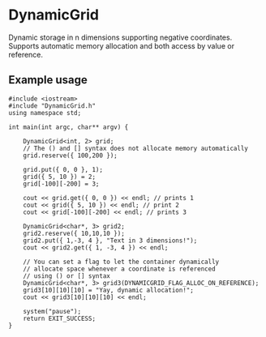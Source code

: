 # DynamicGrid
Dynamic storage in n dimensions supporting negative coordinates.
Supports automatic memory allocation and both access by value or reference.

## Example usage
	#include <iostream>
	#include "DynamicGrid.h"
	using namespace std;

	int main(int argc, char** argv) {

		DynamicGrid<int, 2> grid;
		// The () and [] syntax does not allocate memory automatically
		grid.reserve({ 100,200 }); 

		grid.put({ 0, 0 }, 1);
		grid({ 5, 10 }) = 2;
		grid[-100][-200] = 3;

		cout << grid.get({ 0, 0 }) << endl; // prints 1
		cout << grid({ 5, 10 }) << endl; // print 2
		cout << grid[-100][-200] << endl; // prints 3

		DynamicGrid<char*, 3> grid2;
		grid2.reserve({ 10,10,10 });
		grid2.put({ 1,-3, 4 }, "Text in 3 dimensions!");
		cout << grid2.get({ 1, -3, 4 }) << endl;

		// You can set a flag to let the container dynamically
		// allocate space whenever a coordinate is referenced
		// using () or [] syntax
		DynamicGrid<char*, 3> grid3(DYNAMICGRID_FLAG_ALLOC_ON_REFERENCE);
		grid3[10][10][10] = "Yay, dynamic allocation!";
		cout << grid3[10][10][10] << endl;

		system("pause");
		return EXIT_SUCCESS;
	}

